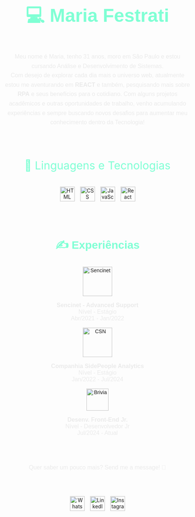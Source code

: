<div style="box-sizing: border-box; width: 100%; text-align: center; font-family: Arial, sans-serif; color: #fff; padding: 20px 0;">
    <p style="font-size: 50px; color: aquamarine; font-weight: 700;">💻 Maria Festrati</p>
    <p style="font-size: 16px; line-height: 1.6; color: #eaeaea;">
      Meu nome é Maria, tenho 31 anos, moro em São Paulo e estou cursando Análise e Desenvolvimento de Sistemas.<br> 
      Com desejo de explorar cada dia mais o universo web, atualmente estou me aventurando em <b>REACT</b> e também, pesquisando mais sobre <b>RPA</b> e seus benefícios para o cotidiano.
      Com alguns projetos acadêmicos e outras oportunidades de trabalho, venho acumulando experiências e sempre buscando novos desafios para aumentar meu conhecimento dentro da Tecnologia!
    </p>
  </div>
  
  <div style="box-sizing: border-box; width: 100%; text-align: center; padding: 20px 0;">
    <p style="font-size: 30px; color: aquamarine;">🤖 Linguagens e Tecnologias</p>
    <div style="display: flex; justify-content: center; gap: 15px; padding: 10px 0;">
      <img src="https://cdn.jsdelivr.net/gh/devicons/devicon/icons/html5/html5-original.svg" alt="HTML" title="HTML" width="40px">
      <img src="https://cdn.jsdelivr.net/gh/devicons/devicon/icons/css3/css3-original.svg" alt="CSS" title="CSS" width="40px">
      <img src="https://cdn.jsdelivr.net/gh/devicons/devicon/icons/javascript/javascript-original.svg" alt="JavaScript" title="JavaScript" width="40px">
      <img src="https://cdn.jsdelivr.net/gh/devicons/devicon/icons/react/react-original.svg" alt="React" title="React" width="40px">
    </div>
  </div>
  <br>
  <div style="box-sizing: border-box; width: 100%; text-align: center; padding: 20px 0; font-family: Arial, sans-serif;">
    <p style="font-size: 30px; color: aquamarine;"><strong>✍ Experiências</strong></p>
    <div style="margin: 15px 0;">
      <img src="https://www.sencinet.com/img/logo@2x.png" alt="Sencinet" width="80px">
      <p style="font-size: 16px; color: #eaeaea;">
        <strong> Sencinet - Advanced Support</strong><br>
        Nível - Estágio<br> Abr/2021 - Jan/2022
      </p>
    </div>
    <div style="margin: 15px 0;">
      <img src="https://logospng.org/download/csn/logo-csn-escudo-1024.png" alt="CSN" width="80px">
      <p style="font-size: 16px; color: #eaeaea;">
        <strong>Companhia SidePeople Analytics</strong><br>
        Nível - Estágio<br> Jan/2022 - Jul/2024
      </p>
    </div>
    <div style="margin: 15px 0;">
      <img src="https://media.licdn.com/dms/image/v2/D4D0BAQHDPtx0BOYJUQ/company-logo_200_200/company-logo_200_200/0/1688563882724/briviagroup_logo?e=1741824000&v=beta&t=iJ9binP6W46WU0rlauT1EoeSFHZGUnUHXpK7fXC-7JU" alt="Brivia" width="60px">
      <p style="font-size: 16px; color: #eaeaea;">
        <strong>Desenv. Front-End Jr.</strong><br>
        Nível - Desenvolvedor Jr<br> Jul/2024 - Atual
      </p>
    </div>
  </div>
  <div style="box-sizing: border-box; width: 100%; text-align: center; font-family: Arial, sans-serif; color: #fff; padding: 20px 0;">
        <p style="font-size: 16px; line-height: 1.6; color: #eaeaea;">
      Quer saber um pouco mais? Send me a message! 📲
    </p>
  </div>
  <div style="text-align: center; padding: 20px 0;">
    <div style="display: flex; justify-content: center; gap: 15px; padding: 10px 0;">
        <a href="https://wa.me/5511982267209" target="_blank" rel="noopener noreferrer">
            <img src="https://static.vecteezy.com/system/resources/thumbnails/022/794/113/small/3d-render-whatsapp-logo-icon-isolated-on-transparent-background-free-png.png" 
                 alt="WhatsApp" title="WhatsApp" width="40" height="40">
        </a>
        <a href="https://www.linkedin.com/in/mffestrat/" target="_blank" rel="noopener noreferrer">
            <img src="https://cdn-icons-png.flaticon.com/256/174/174857.png" 
                 alt="LinkedIn" title="LinkedIn" width="40" height="40">
        </a>
        <a href="https://www.instagram.com/mffestrat/" target="_blank" rel="noopener noreferrer">
            <img src="https://www.designi.com.br/images/preview/10000147.jpg" 
                 alt="Instagram" title="Instagram" width="40" height="40">
        </a>
    </div>
</div>


  
